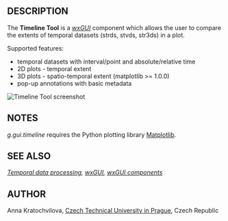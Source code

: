 
## DESCRIPTION

The **Timeline Tool** is a *[wxGUI](wxGUI.html)* component
which allows the user to compare the extents of temporal datasets (strds, stvds,
str3ds) in a plot.

Supported features:

* temporal datasets with interval/point and absolute/relative time
* 2D plots - temporal extent
* 3D plots - spatio-temporal extent (matplotlib >= 1.0.0)
* pop-up annotations with basic metadata

![Timeline Tool screenshot](timeline_2D.jpg)

## NOTES

*g.gui.timeline* requires the Python plotting library
[Matplotlib](https://matplotlib.org/).

## SEE ALSO

*[Temporal data processing](temporal.html),
[wxGUI](wxGUI.html),
[wxGUI components](wxGUI.components.html)*

## AUTHOR

Anna Kratochvilova,
[Czech Technical University in Prague](https://www.cvut.cz), Czech Republic
